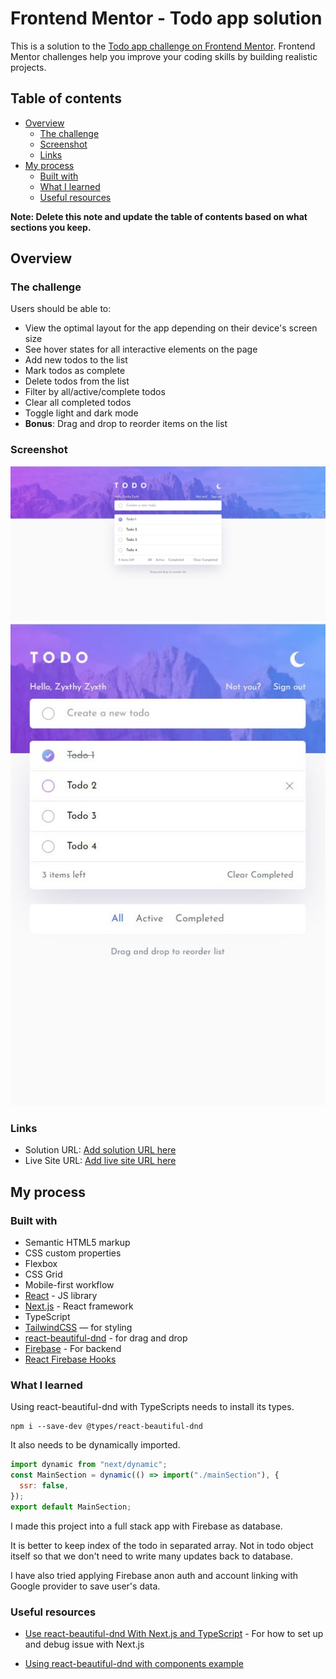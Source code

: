 # Frontend Mentor - Todo app solution

This is a solution to the [Todo app challenge on Frontend Mentor](https://www.frontendmentor.io/challenges/todo-app-Su1_KokOW). Frontend Mentor challenges help you improve your coding skills by building realistic projects.

## Table of contents

- [Overview](#overview)
  - [The challenge](#the-challenge)
  - [Screenshot](#screenshot)
  - [Links](#links)
- [My process](#my-process)
  - [Built with](#built-with)
  - [What I learned](#what-i-learned)
  - [Useful resources](#useful-resources)

**Note: Delete this note and update the table of contents based on what sections you keep.**

## Overview

### The challenge

Users should be able to:

- View the optimal layout for the app depending on their device's screen size
- See hover states for all interactive elements on the page
- Add new todos to the list
- Mark todos as complete
- Delete todos from the list
- Filter by all/active/complete todos
- Clear all completed todos
- Toggle light and dark mode
- **Bonus**: Drag and drop to reorder items on the list

### Screenshot

![](./screenshot.jpg)
![](./screenshot2.jpg)

### Links

- Solution URL: [Add solution URL here](https://your-solution-url.com)
- Live Site URL: [Add live site URL here](https://your-live-site-url.com)

## My process

### Built with

- Semantic HTML5 markup
- CSS custom properties
- Flexbox
- CSS Grid
- Mobile-first workflow
- [React](https://reactjs.org/) - JS library
- [Next.js](https://nextjs.org/) - React framework
- TypeScript
- [TailwindCSS](https://tailwindcss.com/) — for styling
- [react-beautiful-dnd](https://github.com/atlassian/react-beautiful-dnd/tree/master) - for drag and drop
- [Firebase](https://firebase.google.com/) - For backend
- [React Firebase Hooks](https://github.com/CSFrequency/react-firebase-hooks)

### What I learned

Using react-beautiful-dnd with TypeScripts needs to install its types.

```
npm i --save-dev @types/react-beautiful-dnd
```

It also needs to be dynamically imported.

```js
import dynamic from "next/dynamic";
const MainSection = dynamic(() => import("./mainSection"), {
  ssr: false,
});
export default MainSection;
```

I made this project into a full stack app with Firebase as database.

It is better to keep index of the todo in separated array. Not in todo object itself so that we don't need to write many updates back to database.

I have also tried applying Firebase anon auth and account linking with Google provider to save user's data.

### Useful resources

- [Use react-beautiful-dnd With Next.js and TypeScript](https://levelup.gitconnected.com/using-react-beautiful-dnd-with-next-js-and-typescript-58a198b7266b) - For how to set up and debug issue with Next.js

- [Using react-beautiful-dnd with components example](https://codesandbox.io/s/zqwz5n5p9x?file=/src/index.js:824-1112)
